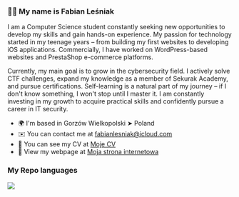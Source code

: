 ### 🙋‍♂️ My name is Fabian Leśniak

I am a Computer Science student constantly seeking new opportunities to develop my skills and gain hands-on experience. My passion for technology started in my teenage years – from building my first websites to developing iOS applications. Commercially, I have worked on WordPress-based websites and PrestaShop e-commerce platforms.

Currently, my main goal is to grow in the cybersecurity field. I actively solve CTF challenges, expand my knowledge as a member of Sekurak Academy, and pursue certifications. Self-learning is a natural part of my journey – if I don't know something, I won't stop until I master it. I am constantly investing in my growth to acquire practical skills and confidently pursue a career in IT security.

* 🌍  I'm based in Gorzów Wielkopolski ➤ Poland
* ✉️  You can contact me at [fabianlesniak@icloud.com](mailto:fabianlesniak@icloud.com)
* 🤝  You can see my CV at [Moje CV](https://savaqe21.github.io/Lesniak-Fabian-CV.pdf)
* 🧠  View my webpage at [Moja strona internetowa](https://savaqe21.github.io)

### My Repo languages
![](https://github-readme-stats.vercel.app/api/top-langs/?username=savaqe21&theme=radical&hide_border=true&include_all_commits=false&count_private=false&layout=compact)
